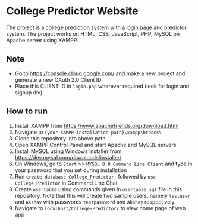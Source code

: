 # College Predictor Website
The project is a college prediction system with a login page and predictor system. The project works on HTML, CSS, JavaScript, PHP, MySQL on Apache server using XAMPP. 
## Note
* Go to https://console.cloud.google.com/ and make a new project and generate a new OAuth 2.0 Client ID
* Place this CLIENT ID in `login.php` wherever required (look for login and signup div)

## How to run
1. Install XAMPP from https://www.apachefriends.org/download.html
2. Navigate to `{your-XAMPP-installation-path}\xampp\htdocs\`
3. Clone this repository into above path
4. Open XAMPP Control Panel and start Apache and MySQL servers
5. Install MySQL using Windows installer from https://dev.mysql.com/downloads/installer/
6. On Windows, go to `Start` >> `MYSQL 8.0 Command Line Client` and type in your password that you set during installation
7. Run `create database College_Predictor;` followed by `use College_Predictor` in Command Line Chat
8. Create `usertable` using commands given in `usertable.sql` file in this repository. Note that this will create two sample users, namely `testuser` and `Akshay` with passwords `testpassword` and `Akshay` respectively.
9. Navigate to `localhost/College-Predictor/` to view home page of web app
